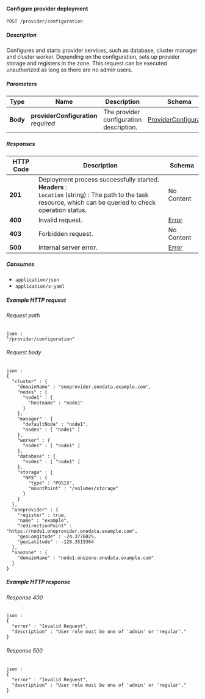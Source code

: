 
<a name="configure_provider"></a>
#### Configure provider deployment
```
POST /provider/configuration
```


##### Description
Configures and starts provider services, such as database, cluster manager and cluster worker. Depending on the configuration, sets up provider storage and registers in the zone.
This request can be executed unauthorized as long as there are no admin users.


##### Parameters

|Type|Name|Description|Schema|Default|
|---|---|---|---|---|
|**Body**|**providerConfiguration**  <br>*required*|The provider configuration description.|[ProviderConfiguration](../definitions/ProviderConfiguration.md#providerconfiguration)|--|


##### Responses

|HTTP Code|Description|Schema|
|---|---|---|
|**201**|Deployment process successfully started.  <br>**Headers** :   <br>`Location` (string) : The path to the task resource, which can be queried to check operation status.|No Content|
|**400**|Invalid request.|[Error](../definitions/Error.md#error)|
|**403**|Forbidden request.|No Content|
|**500**|Internal server error.|[Error](../definitions/Error.md#error)|


##### Consumes

* `application/json`
* `application/x-yaml`


##### Example HTTP request

###### Request path
```
json :
"/provider/configuration"
```


###### Request body
```
json :
{
  "cluster" : {
    "domainName" : "oneprovider.onedata.example.com",
    "nodes" : {
      "node1" : {
        "hostname" : "node1"
      }
    },
    "manager" : {
      "defaultNode" : "node1",
      "nodes" : [ "node1" ]
    },
    "worker" : {
      "nodes" : [ "node1" ]
    },
    "database" : {
      "nodes" : [ "node1" ]
    },
    "storage" : {
      "NFS" : {
        "type" : "POSIX",
        "mountPoint" : "/volumes/storage"
      }
    }
  },
  "oneprovider" : {
    "register" : true,
    "name" : "example",
    "redirectionPoint" : "https://node1.oneprovider.onedata.example.com",
    "geoLongitude" : -24.3776025,
    "geoLatitude" : -128.3519364
  },
  "onezone" : {
    "domainName" : "node1.onezone.onedata.example.com"
  }
}
```


##### Example HTTP response

###### Response 400
```
json :
{
  "error" : "Invalid Request",
  "description" : "User role must be one of 'admin' or 'regular'."
}
```


###### Response 500
```
json :
{
  "error" : "Invalid Request",
  "description" : "User role must be one of 'admin' or 'regular'."
}
```



